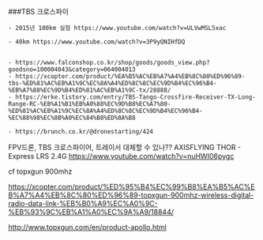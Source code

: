 ###TBS 크로스파이
```
- 2015년 100km 실험 https://www.youtube.com/watch?v=ULVwMSL5xac

- 40km https://www.youtube.com/watch?v=3P9yQNIHfDQ


- https://www.falconshop.co.kr/shop/goods/goods_view.php?goodsno=100004043&category=064004013
- https://xcopter.com/product/%EA%B5%AC%EB%A7%A4%EB%8C%80%ED%96%89-tbs-%ED%81%AC%EB%A1%9C%EC%8A%A4%ED%8C%8C%EC%9D%B4%EC%96%B4-%EB%A7%88%EC%9D%B4%ED%81%AC%EB%A1%9C-tx/28888/
- https://erke.tistory.com/entry/TBS-Tango-Crossfire-Receiver-TX-Long-Range-RC-%EB%A1%B1%EB%A0%88%EC%9D%B8%EC%A7%80-%ED%81%AC%EB%A1%9C%EC%8A%A4%ED%8C%8C%EC%9D%B4%EC%96%B4-%EC%88%98%EC%8B%A0%EC%84%B8%ED%8A%B8

- https://brunch.co.kr/@dronestarting/424

```


FPV드론, TBS 크로스파이어, 트레이서 대체할 수 있나?? AXISFLYING THOR - Express LRS 2.4G
https://www.youtube.com/watch?v=nuHWI06pygc




cf topxgun 900mhz

https://xcopter.com/product/%ED%95%B4%EC%99%B8%EA%B5%AC%EB%A7%A4%EB%8C%80%ED%96%89-topxgun-900mhz-wireless-digital-radio-data-link-%EB%B0%A9%EC%A0%9C-%EB%93%9C%EB%A1%A0%EC%9A%A9/18844/

http://www.topxgun.com/en/product-apollo.html

